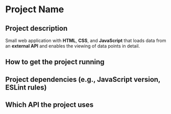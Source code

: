 # Project Name

## Project description
Small web application with **HTML**, **CSS**, and **JavaScript** that loads data from an **external API** and enables the viewing of data points in detail.

## How to get the project running

## Project dependencies (e.g., JavaScript version, ESLint rules)
## Which API the project uses